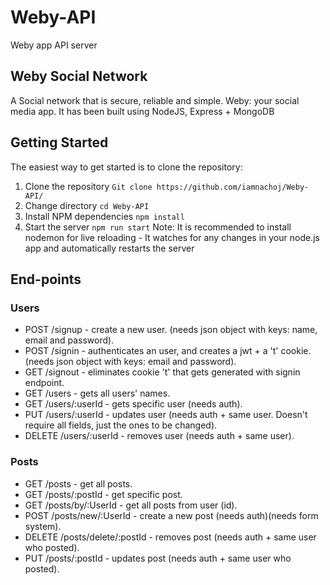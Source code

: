 # Weby-API
 Weby app API server

## Weby Social Network
A Social network that is secure, reliable and simple. Weby: your social media app. It has been built using NodeJS, Express + MongoDB

## Getting Started

The easiest way to get started is to clone the repository:

1. Clone the repository ``Git clone https://github.com/iamnachoj/Weby-API/``
2. Change directory ``cd Weby-API``
3. Install NPM dependencies ``npm install``
6. Start the server ``npm run start``
   Note: It is recommended to install nodemon for live reloading - It watches for any changes in your node.js app and automatically restarts the server

## End-points
### Users
- POST /signup - create a new user. (needs json object with keys: name, email and password).
- POST /signin - authenticates an user, and creates a jwt + a 't' cookie. (needs json object with keys: email and password).
- GET /signout - eliminates cookie 't' that gets generated with signin endpoint.
- GET /users - gets all users' names.
- GET /users/:userId - gets specific user (needs auth).
- PUT /users/:userId - updates user (needs auth + same user. Doesn't require all fields, just the ones to be changed).
- DELETE /users/:userId - removes user (needs auth + same user).

### Posts
- GET /posts - get all posts.
- GET /posts/:postId - get specific post.
- GET /posts/by/:UserId - get all posts from user (id).
- POST /posts/new/:UserId - create a new post (needs auth)(needs form system).
- DELETE /posts/delete/:postId - removes post (needs auth + same user who posted).
- PUT /posts/:postId - updates post (needs auth + same user who posted).

